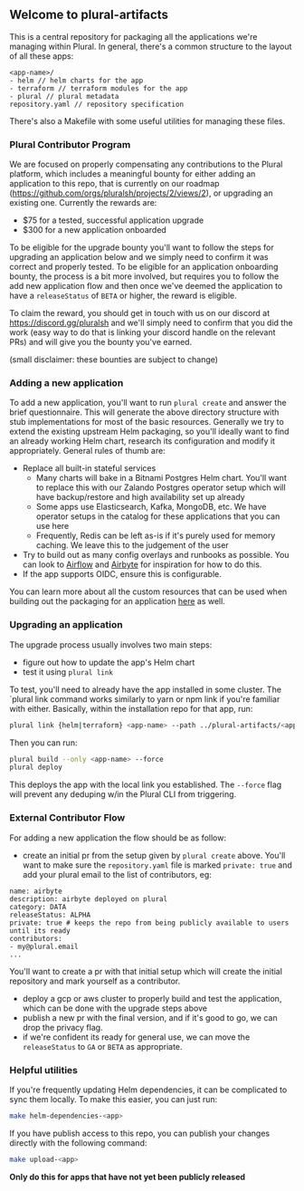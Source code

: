 ## Welcome to plural-artifacts

This is a central repository for packaging all the applications we're managing within Plural.  In general, there's a common structure to the layout of all these apps:

```
<app-name>/
- helm // helm charts for the app
- terraform // terraform modules for the app
- plural // plural metadata
repository.yaml // repository specification
```

There's also a Makefile with some useful utilities for managing these files.


### Plural Contributor Program

We are focused on properly compensating any contributions to the Plural platform, which includes a meaningful bounty for either adding an application to this repo, that is currently on our roadmap (https://github.com/orgs/pluralsh/projects/2/views/2), or upgrading an existing one.  Currently the rewards are:

* $75 for a tested, successful application upgrade
* $300 for a new application onboarded

To be eligible for the upgrade bounty you'll want to follow the steps for upgrading an application below and we simply need to confirm it was correct and properly tested.  To be eligible for an application onboarding bounty, the process is a bit more involved, but requires you to follow the add new application flow and then once we've deemed the application to have a `releaseStatus` of `BETA` or higher, the reward is eligible.

To claim the reward, you should get in touch with us on our discord at https://discord.gg/pluralsh and we'll simply need to confirm that you did the work (easy way to do that is linking your discord handle on the relevant PRs) and will give you the bounty you've earned.

(small disclaimer: these bounties are subject to change)

### Adding a new application

To add a new application, you'll want to run `plural create` and answer the brief questionnaire. This will generate the above directory structure with stub implementations for most of the basic resources. Generally we try to extend the existing upstream Helm packaging, so you'll ideally want to find an already working Helm chart, research its configuration and modify it appropriately.  General rules of thumb are:

* Replace all built-in stateful services
    - Many charts will bake in a Bitnami Postgres Helm chart. You'll want to replace this with our Zalando Postgres operator setup which will have backup/restore and high availability set up already
    - Some apps use Elasticsearch, Kafka, MongoDB, etc.  We have operator setups in the catalog for these applications that you can use here
    - Frequently, Redis can be left as-is if it's purely used for memory caching. We leave this to the judgement of the user
* Try to build out as many config overlays and runbooks as possible. You can look to [Airflow](https://github.com/pluralsh/plural-artifacts/tree/f9fda1a23782739c80200ebb6da11076eeb8de9c/airflow/helm/airflow/templates) and [Airbyte](https://github.com/pluralsh/plural-artifacts/tree/main/airbyte/helm/airbyte/templates) for inspiration for how to do this.
* If the app supports OIDC, ensure this is configurable.


You can learn more about all the custom resources that can be used when building out the packaging for an application [here](https://docs.plural.sh/adding-new-application/guide) as well. 

### Upgrading an application

The upgrade process usually involves two main steps:

* figure out how to update the app's Helm chart
* test it using `plural link`

To test, you'll need to already have the app installed in some cluster.  The `plural link command works similarly to yarn or npm link if you're familiar with either. Basically, within the installation repo for that app, run:

```sh
plural link {helm|terraform} <app-name> --path ../plural-artifacts/<app-name>/{helm|terraform}/<package-name> --name <package-name>
```

Then you can run:

```sh
plural build --only <app-name> --force
plural deploy
```

This deploys the app with the local link you established. The `--force` flag will prevent any deduping w/in the Plural CLI from triggering.


### External Contributor Flow

For adding a new application the flow should be as follow:

* create an initial pr from the setup given by `plural create` above.  You'll want to make sure the `repository.yaml` file is marked `private: true` and add your plural email to the list of contributors, eg:

```
name: airbyte
description: airbyte deployed on plural
category: DATA
releaseStatus: ALPHA
private: true # keeps the repo from being publicly available to users until its ready
contributors:
- my@plural.email
...
```

You'll want to create a pr with that initial setup which will create the initial repository and mark yourself as a contributor.

* deploy a gcp or aws cluster to properly build and test the application, which can be done with the upgrade steps above
* publish a new pr with the final version, and if it's good to go, we can drop the privacy flag.
* if we're confident its ready for general use, we can move the `releaseStatus` to `GA` or `BETA` as appropriate.


### Helpful utilities

If you're frequently updating Helm dependencies, it can be complicated to sync them locally. To make this easier, you can just run:

```sh
make helm-dependencies-<app>
```

If you have publish access to this repo, you can publish your changes directly with the following command:

```sh
make upload-<app>
```

**Only do this for apps that have not yet been publicly released**
